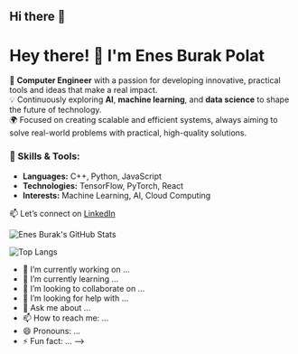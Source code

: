 ## Hi there 👋

# Hey there! 👋 I'm Enes Burak Polat

🚀 **Computer Engineer** with a passion for developing innovative, practical tools and ideas that make a real impact.  
💡 Continuously exploring **AI**, **machine learning**, and **data science** to shape the future of technology.  
🌍 Focused on creating scalable and efficient systems, always aiming to solve real-world problems with practical, high-quality solutions.

### 🚀 Skills & Tools:
- **Languages:** C++, Python, JavaScript
- **Technologies:** TensorFlow, PyTorch, React
- **Interests:** Machine Learning, AI, Cloud Computing

📫 Let’s connect on [LinkedIn](https://www.linkedin.com/in/enes-burak-polat)

![Enes Burak's GitHub Stats](https://github-readme-stats.vercel.app/api?username=EnesBurakPolat&show_icons=true&theme=radical)

![Top Langs](https://github-readme-stats.vercel.app/api/top-langs/?username=EnesBurakPolat&layout=compact&theme=radical)

- 🔭 I’m currently working on ...
- 🌱 I’m currently learning ...
- 👯 I’m looking to collaborate on ...
- 🤔 I’m looking for help with ...
- 💬 Ask me about ...
- 📫 How to reach me: ...
- 😄 Pronouns: ...
- ⚡ Fun fact: ...
-->
